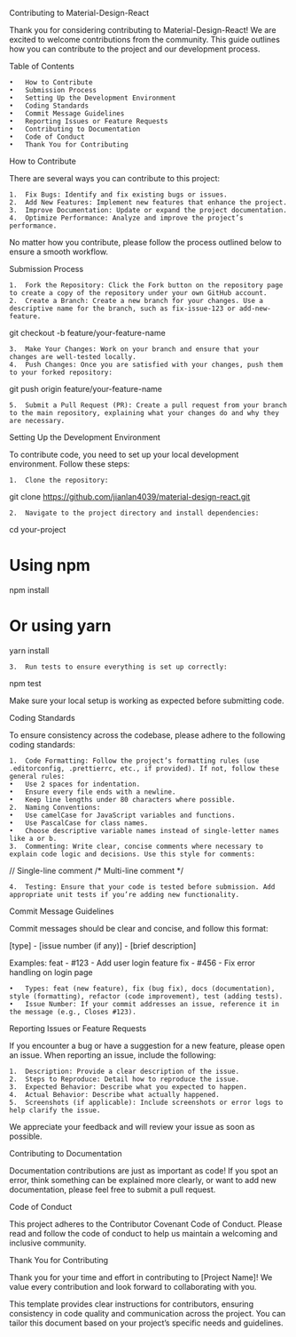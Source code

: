 Contributing to Material-Design-React

Thank you for considering contributing to Material-Design-React! We are excited to welcome contributions from the community. This guide outlines how you can contribute to the project and our development process.

Table of Contents

	•	How to Contribute
	•	Submission Process
	•	Setting Up the Development Environment
	•	Coding Standards
	•	Commit Message Guidelines
	•	Reporting Issues or Feature Requests
	•	Contributing to Documentation
	•	Code of Conduct
	•	Thank You for Contributing

How to Contribute

There are several ways you can contribute to this project:

	1.	Fix Bugs: Identify and fix existing bugs or issues.
	2.	Add New Features: Implement new features that enhance the project.
	3.	Improve Documentation: Update or expand the project documentation.
	4.	Optimize Performance: Analyze and improve the project’s performance.

No matter how you contribute, please follow the process outlined below to ensure a smooth workflow.

Submission Process

	1.	Fork the Repository: Click the Fork button on the repository page to create a copy of the repository under your own GitHub account.
	2.	Create a Branch: Create a new branch for your changes. Use a descriptive name for the branch, such as fix-issue-123 or add-new-feature.

git checkout -b feature/your-feature-name


	3.	Make Your Changes: Work on your branch and ensure that your changes are well-tested locally.
	4.	Push Changes: Once you are satisfied with your changes, push them to your forked repository:

git push origin feature/your-feature-name


	5.	Submit a Pull Request (PR): Create a pull request from your branch to the main repository, explaining what your changes do and why they are necessary.

Setting Up the Development Environment

To contribute code, you need to set up your local development environment. Follow these steps:

	1.	Clone the repository:

git clone https://github.com/jianlan4039/material-design-react.git


	2.	Navigate to the project directory and install dependencies:

cd your-project
# Using npm
npm install
# Or using yarn
yarn install


	3.	Run tests to ensure everything is set up correctly:

npm test



Make sure your local setup is working as expected before submitting code.

Coding Standards

To ensure consistency across the codebase, please adhere to the following coding standards:

	1.	Code Formatting: Follow the project’s formatting rules (use .editorconfig, .prettierrc, etc., if provided). If not, follow these general rules:
	•	Use 2 spaces for indentation.
	•	Ensure every file ends with a newline.
	•	Keep line lengths under 80 characters where possible.
	2.	Naming Conventions:
	•	Use camelCase for JavaScript variables and functions.
	•	Use PascalCase for class names.
	•	Choose descriptive variable names instead of single-letter names like a or b.
	3.	Commenting: Write clear, concise comments where necessary to explain code logic and decisions. Use this style for comments:

// Single-line comment
/* Multi-line comment */


	4.	Testing: Ensure that your code is tested before submission. Add appropriate unit tests if you’re adding new functionality.

Commit Message Guidelines

Commit messages should be clear and concise, and follow this format:

[type] - [issue number (if any)] - [brief description]

Examples:
feat - #123 - Add user login feature
fix - #456 - Fix error handling on login page

	•	Types: feat (new feature), fix (bug fix), docs (documentation), style (formatting), refactor (code improvement), test (adding tests).
	•	Issue Number: If your commit addresses an issue, reference it in the message (e.g., Closes #123).

Reporting Issues or Feature Requests

If you encounter a bug or have a suggestion for a new feature, please open an issue. When reporting an issue, include the following:

	1.	Description: Provide a clear description of the issue.
	2.	Steps to Reproduce: Detail how to reproduce the issue.
	3.	Expected Behavior: Describe what you expected to happen.
	4.	Actual Behavior: Describe what actually happened.
	5.	Screenshots (if applicable): Include screenshots or error logs to help clarify the issue.

We appreciate your feedback and will review your issue as soon as possible.

Contributing to Documentation

Documentation contributions are just as important as code! If you spot an error, think something can be explained more clearly, or want to add new documentation, please feel free to submit a pull request.

Code of Conduct

This project adheres to the Contributor Covenant Code of Conduct. Please read and follow the code of conduct to help us maintain a welcoming and inclusive community.

Thank You for Contributing

Thank you for your time and effort in contributing to [Project Name]! We value every contribution and look forward to collaborating with you.

This template provides clear instructions for contributors, ensuring consistency in code quality and communication across the project. You can tailor this document based on your project’s specific needs and guidelines.